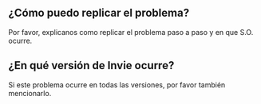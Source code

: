 ## ¿Cómo puedo replicar el problema?
Por favor, explicanos como replicar el problema paso a paso y en que S.O. ocurre.

## ¿En qué versión de Invie ocurre?
Si este problema ocurre en todas las versiones, por favor también mencionarlo.
